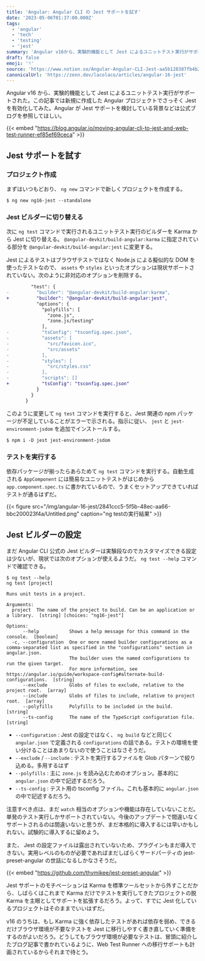```yaml
---
title: 'Angular: Angular CLI の Jest サポートを試す'
date: '2023-05-06T01:37:00.000Z'
tags:
  - 'angular'
  - 'tech'
  - 'testing'
  - 'jest'
summary: 'Angular v16から、実験的機能として Jest によるユニットテスト実行がサポートされた。この記事では新規に作成した Angular プロジェクトでさっそく Jest を有効化してみた。'
draft: false
emoji: '🃏'
source: 'https://www.notion.so/Angular-Angular-CLI-Jest-aa5b128387fb4b2fbc916ec77c9f5d2a'
canonicalUrl: 'https://zenn.dev/lacolaco/articles/angular-16-jest'
---
```


Angular v16 から、実験的機能として Jest によるユニットテスト実行がサポートされた。この記事では新規に作成した Angular プロジェクトでさっそく Jest を有効化してみた。Angular が Jest サポートを検討している背景などは公式ブログを参照してほしい。

{{< embed "https://blog.angular.io/moving-angular-cli-to-jest-and-web-test-runner-ef85ef69ceca" >}}

## Jest サポートを試す

### プロジェクト作成

まずはいつもどおり、 `ng new` コマンドで新しくプロジェクトを作成する。

```shell
$ ng new ng16-jest --standalone
```

### Jest ビルダーに切り替える

次に `ng test` コマンドで実行されるユニットテスト実行のビルダーを Karma から Jest に切り替える。 `@angular-devkit/build-angular:karma` に指定されている部分を `@angular-devkit/build-angular:jest` に変更する。

Jest によるテストはブラウザテストではなく Node.js による擬似的な DOM を使ったテストなので、 `assets` や `styles` といったオプションは現状サポートされていない。次のように非対応のオプションを削除する。

```diff
         "test": {
-          "builder": "@angular-devkit/build-angular:karma",
+          "builder": "@angular-devkit/build-angular:jest",
           "options": {
             "polyfills": [
               "zone.js",
               "zone.js/testing"
             ],
-            "tsConfig": "tsconfig.spec.json",
-            "assets": [
-              "src/favicon.ico",
-              "src/assets"
-            ],
-            "styles": [
-              "src/styles.css"
-            ],
-            "scripts": []
+            "tsConfig": "tsconfig.spec.json"
           }
         }
       }
```

このように変更して `ng test` コマンドを実行すると、Jest 関連の npm パッケージが不足していることがエラーで示される。指示に従い、 `jest` と `jest-environment-jsdom` を追加でインストールする。

```shell
$ npm i -D jest jest-environment-jsdom
```

### テストを実行する

依存パッケージが揃ったらあらためて `ng test` コマンドを実行する。自動生成される `AppComponent` には簡易なユニットテストがはじめから `app.component.spec.ts` に書かれているので、うまくセットアップできていればテストが通るはずだ。

{{< figure src="/img/angular-16-jest/2841ccc5-5f5b-48ec-aa66-bbc200023f4a/Untitled.png" caption="ng testの実行結果" >}}

## Jest ビルダーの設定

まだ Angular CLI 公式の Jest ビルダーは実験段なのでカスタマイズできる設定は少ないが、現状では次のオプションが使えるようだ。 `ng test --help` コマンドで確認できる。

```shell
$ ng test --help
ng test [project]

Runs unit tests in a project.

Arguments:
  project  The name of the project to build. Can be an application or a library.  [string] [choices: "ng16-jest"]

Options:
      --help           Shows a help message for this command in the console.  [boolean]
  -c, --configuration  One or more named builder configurations as a comma-separated list as specified in the "configurations" section in angular.json.
                       The builder uses the named configurations to run the given target.
                       For more information, see https://angular.io/guide/workspace-config#alternate-build-configurations.  [string]
      --exclude        Globs of files to exclude, relative to the project root.  [array]
      --include        Globs of files to include, relative to project root.  [array]
      --polyfills      Polyfills to be included in the build.  [string]
      --ts-config      The name of the TypeScript configuration file.  [string]
```

- `--configuration` : Jest の設定ではなく、 `ng build` などと同じく `angular.json` で定義される `configurations` の話である。テストの環境を使い分けることはあまりないので使うことはなさそうだ。
- `--exclude` / `--include` : テストを実行するファイルを Glob パターンで絞り込める。多用するはず
- `--polyfills` : 主に `zone.js` を読み込むためのオプション。基本的に `angular.json` の中で記述するだろう。
- `--ts-config` : テスト用の tsconfig ファイル。これも基本的に `angular.json` の中で記述するだろう。

注意すべき点は、まだ `watch` 相当のオプションや機能は存在していないことだ。単発のテスト実行しかサポートされていない。今後のアップデートで間違いなくサポートされるのは間違いないと思うが、まだ本格的に導入するには早いかもしれない。試験的に導入するに留めよう。

また、 Jest の設定ファイルは露出されていないため、プラグインもまだ導入できない。実用レベルのものが必要であればまだしばらくサードパーティの jest-preset-angular の世話になるしかなさそうだ。

{{< embed "https://github.com/thymikee/jest-preset-angular" >}}

Jest サポートのモチベーションは Karma を標準ツールセットから外すことだから、しばらくはこれまで Karma だけでテストを実行してきたプロジェクトの脱 Karma を主眼としてサポートを拡張するだろう。よって、すでに Jest 化しているプロジェクトはそのままでいいはずだ。

v16 のうちは、もし Karma に強く依存したテストがあれば依存を弱め、できるだけブラウザ環境が不要なテストを Jest に移行しやすく書き直していく準備をするのがよいだろう。どうしてもブラウザ環境が必要なテストは、冒頭に紹介したブログ記事で書かれているように、Web Test Runner への移行サポートも計画されているからそれまで待とう。
